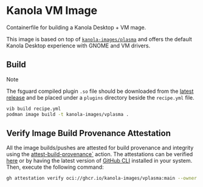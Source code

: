 # Kanola VM Image

Containerfile for building a Kanola Desktop + VM mage.

This image is based on top of [`kanola-images/plasma`](https://github.com/Kanola-Images/Kanola/pkgs/container/plasma) and offers the default Kanola Desktop experience with GNOME and VM drivers.

## Build

> [!NOTE]
> The fsguard compiled plugin `.so` file should be downloaded from the [latest release](https://github.com/Vanilla-OS/vib-fsguard/releases/latest) and be placed under a `plugins` directory beside the `recipe.yml` file.

```bash
vib build recipe.yml
podman image build -t kanola-images/vplasma .
```

## Verify Image Build Provenance Attestation

All the image builds/pushes are attested for build provenance and integrity using the [attest-build-provenance`](https://github.com/actions/attest-build-provenance) action. The attestations can be verified [here](https://github.com/Kanola-Images/Kanola-Virt/attestations) or by having the latest version of [GitHub CLI](https://github.com/cli/cli/releases/latest) installed in your system. Then, execute the following command:

```sh
gh attestation verify oci://ghcr.io/kanola-images/vplasma:main --owner Kanola-Images
```
